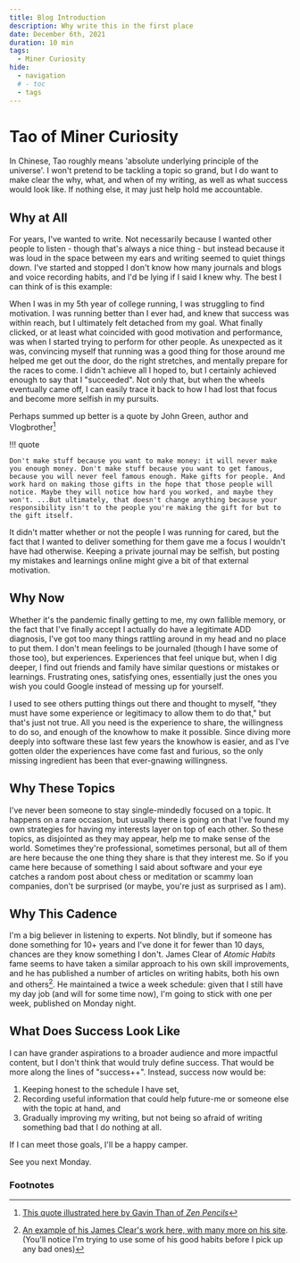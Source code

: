 ```yaml
---
title: Blog Introduction
description: Why write this in the first place
date: December 6th, 2021
duration: 10 min
tags:
  - Miner Curiosity
hide:
  - navigation
  # - toc
  - tags
---
```


# Tao of Miner Curiosity

In Chinese, Tao roughly means 'absolute underlying principle of the universe'. I won't pretend to be tackling a topic so grand, but I do want to make clear the why, what, and when of my writing, as well as what success would look like. If nothing else, it may just help hold me accountable.

## Why at All

For years, I've wanted to write. Not necessarily because I wanted other people to listen - though that's always a nice thing - but instead because it was loud in the space between my ears and writing seemed to quiet things down. I've started and stopped I don't know how many journals and blogs and voice recording habits, and I'd be lying if I said I knew why. The best I can think of is this example:

When I was in my 5th year of college running, I was struggling to find motivation. I was running better than I ever had, and knew that success was within reach, but I ultimately felt detached from my goal. What finally clicked, or at least what coincided with good motivation and performance, was when I started trying to perform for other people. As unexpected as it was, convincing myself that running was a good thing for those around me helped me get out the door, do the right stretches, and mentally prepare for the races to come. I didn't achieve all I hoped to, but I certainly achieved enough to say that I "succeeded". Not only that, but when the wheels eventually came off, I can easily trace it back to how I had lost that focus and become more selfish in my pursuits.

Perhaps summed up better is a quote by John Green, author and Vlogbrother[^1]

!!! quote

    Don't make stuff because you want to make money: it will never make you enough money. Don't make stuff because you want to get famous, because you will never feel famous enough. Make gifts for people. And work hard on making those gifts in the hope that those people will notice. Maybe they will notice how hard you worked, and maybe they won't. ...But ultimately, that doesn't change anything because your responsibility isn't to the people you're making the gift for but to the gift itself.

It didn't matter whether or not the people I was running for cared, but the fact that I wanted to deliver something for them gave me a focus I wouldn't have had otherwise. Keeping a private journal may be selfish, but posting my mistakes and learnings online might give a bit of that external motivation.

## Why Now

Whether it's the pandemic finally getting to me, my own fallible memory, or the fact that I've finally accept I actually do have a legitimate ADD diagnosis, I've got too many things rattling around in my head and no place to put them. I don't mean feelings to be journaled (though I have some of those too), but experiences. Experiences that feel unique but, when I dig deeper, I find out friends and family have similar questions or mistakes or learnings. Frustrating ones, satisfying ones, essentially just the ones you wish you could Google instead of messing up for yourself.

I used to see others putting things out there and thought to myself, "they must have some experience or legitimacy to allow them to do that," but that's just not true. All you need is the experience to share, the willingness to do so, and enough of the knowhow to make it possible. Since diving more deeply into software these last few years the knowhow is easier, and as I've gotten older the experiences have come fast and furious, so the only missing ingredient has been that ever-gnawing willingness.

## Why These Topics

I've never been someone to stay single-mindedly focused on a topic. It happens on a rare occasion, but usually there is going on that I've found my own strategies for having my interests layer on top of each other. So these topics, as disjointed as they may appear, help me to make sense of the world. Sometimes they're professional, sometimes personal, but all of them are here because the one thing they share is that they interest me. So if you came here because of something I said about software and your eye catches a random post about chess or meditation or scammy loan companies, don't be surprised (or maybe, you're just as surprised as I am).

## Why This Cadence

I'm a big believer in listening to experts. Not blindly, but if someone has done something for 10+ years and I've done it for fewer than 10 days, chances are they know something I don't. James Clear of _Atomic Habits_ fame seems to have taken a similar approach to his own skill improvements, and he has published a number of articles on writing habits, both his own and others[^2]. He maintained a twice a week schedule: given that I still have my day job (and will for some time now), I'm going to stick with one per week, published on Monday night.

## What Does Success Look Like

I can have grander aspirations to a broader audience and more impactful content, but I don't think that would truly define success. That would be more along the lines of "success++". Instead, success now would be:

1.  Keeping honest to the schedule I have set,
2.  Recording useful information that could help future-me or someone else with the topic at hand, and
3.  Gradually improving my writing, but not being so afraid of writing something bad that I do nothing at all.

If I can meet those goals, I'll be a happy camper.

See you next Monday.

### Footnotes

[^1]: <a href="https://www.zenpencils.com/comic/119-john-green-make-gifts-for-people/" target="_blank">This quote illustrated here by Gavin Than of <em>Zen Pencils</em></a>
[^2]: <a href="https://jamesclear.com/sabbatical-improvements" target="_blank">An example of his James Clear's work here, with many more on his site</a>. (You'll notice I'm trying to use some of his good habits before I pick up any bad ones)
